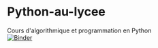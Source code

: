 # Python-au-lycee
Cours d'algorithmique et programmation en Python  
[![Binder](https://mybinder.org/badge.svg)](https://mybinder.org/v2/gh/agniady/Python-au-lycee/master)
